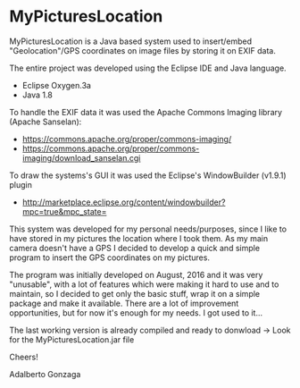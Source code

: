 # MyPicturesLocation
MyPicturesLocation is a Java based system used to insert/embed "Geolocation"/GPS coordinates on image files by storing it on EXIF data.

The entire project was developed using the Eclipse IDE and Java language.
* Eclipse Oxygen.3a
* Java 1.8

To handle the EXIF data it was used the Apache Commons Imaging library (Apache Sanselan):
 *  https://commons.apache.org/proper/commons-imaging/ 
 * 	https://commons.apache.org/proper/commons-imaging/download_sanselan.cgi

To draw the systems's GUI it was used the Eclipse's WindowBuilder (v1.9.1) plugin
 * http://marketplace.eclipse.org/content/windowbuilder?mpc=true&mpc_state=

This system was developed for my personal needs/purposes, since I like to have stored in my pictures the location where I took them. As my main camera doesn't have a GPS I decided to develop a quick and simple program to insert the GPS coordinates on my pictures.

The program was initially developed on August, 2016 and it was very "unusable", with a lot of features which were making it hard to use and to maintain, so I decided to get only the basic stuff, wrap it on a simple package and make it available. There are a lot of improvement opportunities, but for now it's enough for my needs. I got used to it...

The last working version is already compiled and ready to donwload -> Look for the MyPicturesLocation.jar file

Cheers!

Adalberto Gonzaga
